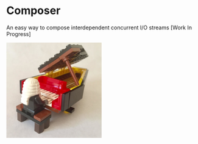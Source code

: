 # Composer
An easy way to compose interdependent concurrent I/O streams [Work In Progress]

<img src="/raw/legocomposer.jpg?raw=true" width="250" height="250"/>